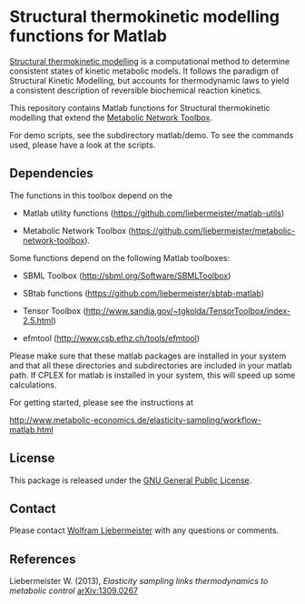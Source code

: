 Structural thermokinetic modelling functions for Matlab
=======================================================

[Structural thermokinetic modelling](https://www.metabolic-economics.de/stm/index.html) is a computational method to determine consistent states of kinetic metabolic models. It follows the paradigm of Structural Kinetic Modelling, but accounts for thermodynamic laws to yield a consistent description of reversible biochemical reaction kinetics.

This repository contains Matlab functions for Structural thermokinetic modelling that extend the [Metabolic Network Toolbox](https://github.com/liebermeister/metabolic-network-toolbox).

For demo scripts, see the subdirectory matlab/demo. To see the commands used, please have a look at the scripts.

## Dependencies

The functions in this toolbox depend on the

  * Matlab utility functions (https://github.com/liebermeister/matlab-utils)

  * Metabolic Network Toolbox (https://github.com/liebermeister/metabolic-network-toolbox).

Some functions depend on the following Matlab toolboxes:

  * SBML Toolbox               (http://sbml.org/Software/SBMLToolbox)

  * SBtab functions            (https://github.com/liebermeister/sbtab-matlab)

  * Tensor Toolbox             (http://www.sandia.gov/~tgkolda/TensorToolbox/index-2.5.html)

  * efmtool                    (http://www.csb.ethz.ch/tools/efmtool)

Please make sure that these matlab packages are installed in your system and that all these directories and subdirectories are included in your matlab path. If CPLEX for matlab is installed in your system, this will speed up some calculations.

For getting started, please see the instructions at

http://www.metabolic-economics.de/elasticity-sampling/workflow-matlab.html

## License
This package is released under the [GNU General Public License](LICENSE).

## Contact
Please contact [Wolfram Liebermeister](mailto:wolfram.liebermeister@gmail.com) with any questions or comments.

## References
Liebermeister W. (2013), *Elasticity sampling links thermodynamics to metabolic control*
[arXiv:1309.0267](https://arxiv.org/abs/1309.0267)

